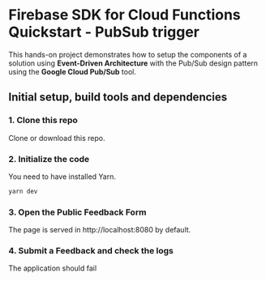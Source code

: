 # Firebase SDK for Cloud Functions Quickstart - PubSub trigger

This hands-on project demonstrates how to setup the components of a solution using **Event-Driven Architecture** with the Pub/Sub design pattern using the **Google Cloud Pub/Sub** tool.


## Initial setup, build tools and dependencies

### 1. Clone this repo

Clone or download this repo.


### 2. Initialize the code

You need to have installed Yarn.

```bash
yarn dev
```

### 3. Open the Public Feedback Form

The page is served in http://localhost:8080 by default.

### 4. Submit a Feedback and check the logs

The application should fail